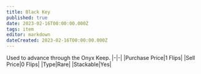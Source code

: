 ```yaml
---
title: Black Key
published: true
date: 2023-02-16T00:00:00.000Z
tags: item
editor: markdown
dateCreated: 2023-02-16T00:00:00.000Z
---
```


Used to advance through the Onyx Keep.
|-|-|
|Purchase Price|1 Flips|
|Sell Price|0 Flips|
|Type|Rare|
|Stackable|Yes|

